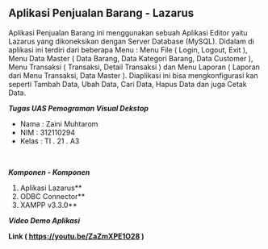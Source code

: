 ## Aplikasi Penjualan Barang - Lazarus

Aplikasi Penjualan Barang ini menggunakan sebuah Aplikasi Editor yaitu Lazarus yang dikoneksikan dengan Server Database (MySQL). Didalam di aplikasi ini terdiri dari beberapa Menu : Menu File ( Login, Logout, Exit ), Menu Data Master ( Data Barang, Data Kategori Barang, Data Customer ), Menu Transaksi ( Transaksi, Detail Transaksi ) dan Menu Laporan ( Laporan dari Menu Transaksi, Data Master ). Diaplikasi ini bisa mengkonfigurasi kan seperti Tambah Data, Ubah Data, Cari Data, Hapus Data dan juga Cetak Data.

***Tugas UAS Pemograman Visual Dekstop***
</br>
- Nama     : Zaini Muhtarom
- NIM      : 312110294
- Kelas    : TI . 21 . A3
</br>

***Komponen - Komponen***
1. Aplikasi Lazarus**
2. ODBC Connector**
3. XAMPP v3.3.0**

***Video Demo Aplikasi***
</br>

**Link ( https://youtu.be/ZaZmXPE1O28 )**
